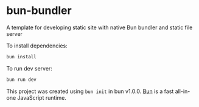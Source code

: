 # bun-bundler
A template for developing static site with native Bun bundler and static file server

To install dependencies:

```bash
bun install
```

To run dev server:

```bash
bun run dev
```

This project was created using `bun init` in bun v1.0.0. [Bun](https://bun.sh) is a fast all-in-one JavaScript runtime.
